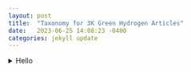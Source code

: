 ```yaml
---
layout: post
title:  "Taxonomy for 3K Green Hydrogen Articles"
date:   2023-06-25 14:08:23 -0400
categories: jekyll update
---
```


<details><summary>Hello</summary><blockquote>
  <details><summary>World</summary><blockquote>
    :smile:
  </blockquote></details>
  <details><summary>Moon</summary><blockquote>
    This is a test
  </blockquote></details>
</blockquote></details>
